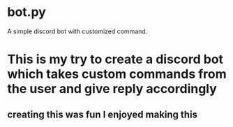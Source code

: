 # bot.py
A simple discord bot with customized command.
# This is my try to create a discord bot which takes custom commands from the user and give reply accordingly

## creating this was fun I enjoyed making this

